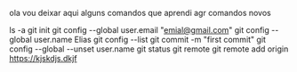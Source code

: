 ola vou deixar aqui alguns comandos que aprendi agr 
comandos novos

ls -a
git init
git config --global user.email "emial@gmail.com"
git config --global user.name Elias
git config --list
git commit -m "first commit"
git config --global --unset user.name
git status
git remote
git remote add origin https://kjskdjs.dkjf

